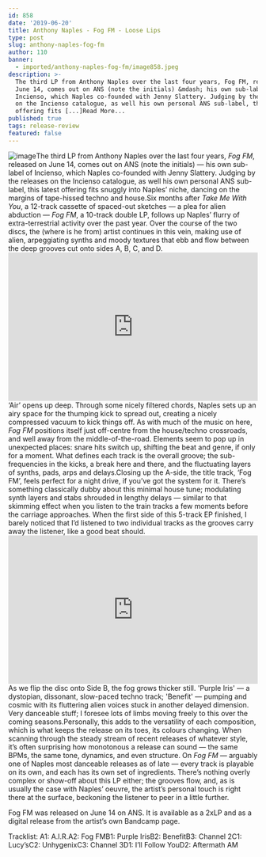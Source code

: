 ```yaml
---
id: 858
date: '2019-06-20'
title: Anthony Naples - Fog FM - Loose Lips
type: post
slug: anthony-naples-fog-fm
author: 110
banner:
  - imported/anthony-naples-fog-fm/image858.jpeg
description: >-
  The third LP from Anthony Naples over the last four years, Fog FM, released on
  June 14, comes out on ANS (note the initials) &mdash; his own sub-label of
  Incienso, which Naples co-founded with Jenny Slattery. Judging by the releases
  on the Incienso catalogue, as well his own personal ANS sub-label, this latest
  offering fits [...]Read More...
published: true
tags: release-review
featured: false
---
```

![image](../imported/anthony-naples-fog-fm/image858.jpeg)The third LP from Anthony Naples over the last four years, _Fog FM_, released on June 14, comes out on ANS (note the initials) — his own sub-label of Incienso, which Naples co-founded with Jenny Slattery. Judging by the releases on the Incienso catalogue, as well his own personal ANS sub-label, this latest offering fits snuggly into Naples’ niche, dancing on the margins of tape-hissed techno and house.Six months after _Take Me With You_, a 12-track cassette of spaced-out sketches — a plea for alien abduction — _Fog FM_, a 10-track double LP, follows up Naples’ flurry of extra-terrestrial activity over the past year. Over the course of the two discs, the (where is he from) artist continues in this vein, making use of alien, arpeggiating synths and moody textures that ebb and flow between the deep grooves cut onto sides A, B, C, and D.  <iframe width='100%' height='300' scrolling='no' frameborder='no' allow='autoplay' src='https://bandcamp.com/EmbeddedPlayer/album=942121582/size=large/bgcol=ffffff/linkcol=0687f5/tracklist=false/artwork=small/transparent=true/'></iframe>‘Air’ opens up deep. Through some nicely filtered chords, Naples sets up an airy space for the thumping kick to spread out, creating a nicely compressed vacuum to kick things off. As with much of the music on here, _Fog FM_ positions itself just off-centre from the house/techno crossroads, and well away from the middle-of-the-road. Elements seem to pop up in unexpected places: snare hits switch up, shifting the beat and genre, if only for a moment. What defines each track is the overall groove; the sub-frequencies in the kicks, a break here and there, and the fluctuating layers of synths, pads, arps and delays.Closing up the A-side, the title track, ‘Fog FM’, feels perfect for a night drive, if you’ve got the system for it. There’s something classically dubby about this minimal house tune; modulating synth layers and stabs shrouded in lengthy delays — similar to that skimming effect when you listen to the train tracks a few moments before the carriage approaches. When the first side of this 5-track EP finished, I barely noticed that I’d listened to two individual tracks as the grooves carry away the listener, like a good beat should. <iframe width='100%' height='300' scrolling='no' frameborder='no' allow='autoplay' src='https://www.youtube.com/embed/fMtZGf_1bHc'></iframe>As we flip the disc onto Side B, the fog grows thicker still. 'Purple Iris' — a dystopian, dissonant, slow-paced techno track; 'Benefit' — pumping and cosmic with its fluttering alien voices stuck in another delayed dimension. Very danceable stuff; I foresee lots of limbs moving freely to this over the coming seasons.Personally, this adds to the versatility of each composition, which is what keeps the release on its toes, its colours changing. When scanning through the steady stream of recent releases of whatever style, it’s often surprising how monotonous a release can sound — the same BPMs, the same tone, dynamics, and even structure. On _Fog FM_ — arguably one of Naples most danceable releases as of late — every track is playable on its own, and each has its own set of ingredients. There’s nothing overly complex or show-off about this LP either; the grooves flow, and, as is usually the case with Naples’ oeuvre, the artist’s personal touch is right there at the surface, beckoning the listener to peer in a little further.

Fog FM was released on June 14 on ANS. It is available as a 2xLP and as a digital release from the artist’s own Bandcamp page.

Tracklist: A1: A.I.R.A2: Fog FMB1: Purple IrisB2: BenefitB3: Channel 2C1: Lucy’sC2: UnhygenixC3: Channel 3D1: I’ll Follow YouD2: Aftermath AM